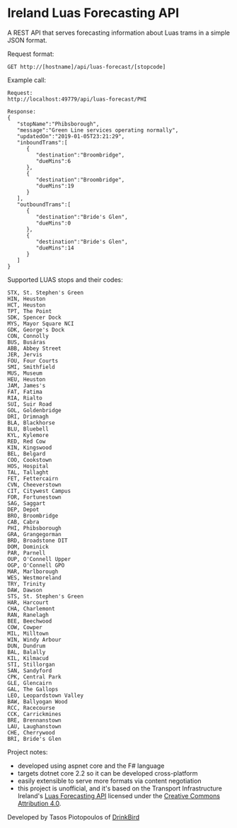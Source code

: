 # Ireland Luas Forecasting API

A REST API that serves forecasting information about Luas trams in a simple JSON format.

Request format:
```
GET http://[hostname]/api/luas-forecast/[stopcode]
```

Example call:
```
Request:
http://localhost:49779/api/luas-forecast/PHI

Response:
{
   "stopName":"Phibsborough",
   "message":"Green Line services operating normally",
   "updatedOn":"2019-01-05T23:21:29",
   "inboundTrams":[
      {
         "destination":"Broombridge",
         "dueMins":6
      },
      {
         "destination":"Broombridge",
         "dueMins":19
      }
   ],
   "outboundTrams":[
      {
         "destination":"Bride's Glen",
         "dueMins":0
      },
      {
         "destination":"Bride's Glen",
         "dueMins":14
      }
   ]
}
```

Supported LUAS stops and their codes:
```
STX, St. Stephen's Green
HIN, Heuston
HCT, Heuston
TPT, The Point
SDK, Spencer Dock
MYS, Mayor Square NCI
GDK, George's Dock
CON, Connolly
BUS, Busáras
ABB, Abbey Street
JER, Jervis
FOU, Four Courts
SMI, Smithfield
MUS, Museum
HEU, Heuston
JAM, James's
FAT, Fatima
RIA, Rialto
SUI, Suir Road
GOL, Goldenbridge
DRI, Drimnagh
BLA, Blackhorse
BLU, Bluebell
KYL, Kylemore
RED, Red Cow
KIN, Kingswood
BEL, Belgard
COO, Cookstown
HOS, Hospital
TAL, Tallaght
FET, Fettercairn
CVN, Cheeverstown
CIT, Citywest Campus
FOR, Fortunestown
SAG, Saggart
DEP, Depot
BRO, Broombridge
CAB, Cabra
PHI, Phibsborough
GRA, Grangegorman
BRD, Broadstone DIT
DOM, Dominick
PAR, Parnell
OUP, O'Connell Upper
OGP, O'Connell GPO
MAR, Marlborough
WES, Westmoreland
TRY, Trinity
DAW, Dawson
STS, St. Stephen's Green
HAR, Harcourt
CHA, Charlemont
RAN, Ranelagh
BEE, Beechwood
COW, Cowper
MIL, Milltown
WIN, Windy Arbour
DUN, Dundrum
BAL, Balally
KIL, Kilmacud
STI, Stillorgan
SAN, Sandyford
CPK, Central Park
GLE, Glencairn
GAL, The Gallops
LEO, Leopardstown Valley
BAW, Ballyogan Wood
RCC, Racecourse
CCK, Carrickmines
BRE, Brennanstown
LAU, Laughanstown
CHE, Cherrywood
BRI, Bride's Glen
```

Project notes:
- developed using aspnet core and the F# language
- targets dotnet core 2.2 so it can be developed cross-platform
- easily extensible to serve more formats via content negotiation
- this project is unofficial, and it's based on the Transport Infrastructure Ireland's [Luas Forecasting API](https://data.gov.ie/dataset/luas-forecasting-api/resource/48d3cc1a-7c4e-42e4-a513-8ae117ff40b1) licensed under the [Creative Commons Attribution 4.0](https://creativecommons.org/licenses/by/4.0/).

Developed by Tasos Piotopoulos of [DrinkBird](http://drinkbird.com)
